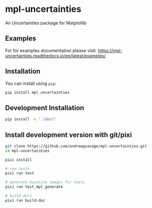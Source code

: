 # mpl-uncertainties

An Uncertainties package for Matplotlib

## Examples

For for examples documentation please visit:
https://mpl-uncertainties.readthedocs.io/en/latest/examples/

## Installation

You can install using `pip`:

```bash
pip install mpl_uncertainties
```

## Development Installation

```bash
pip install -e ".[dev]"
```

## Install development version with git/pixi

```bash
git clone https://github.com/andrewgsavage/mpl-uncertainties.git
cd mpl-uncertainties

pixi install

# run tests
pixi run test

# generate baseline images for tests
pixi run test_mpl_generate

# build docs
pixi run build-doc
```
